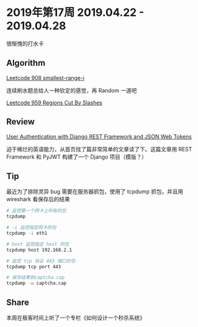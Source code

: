 # 2019年第17周 2019.04.22 - 2019.04.28

很惭愧的打水卡

## Algorithm

[Leetcode 908 smallest-range-i](https://github.com/kdwycz/Workbook/tree/master/LeetCode%20Algorithms/problems/908.smallest-range-i)

连续刷水题总给人一种钦定的感觉，再 Random 一道吧

[Leetcode 959 Regions Cut By Slashes](https://github.com/kdwycz/Workbook/tree/master/LeetCode%20Algorithms/problems/959.regions-cut-by-slashes)

## Review

[User Authentication with Django REST Framework and JSON Web Tokens](https://medium.com/@sebastianojeda/user-authentication-with-django-rest-framework-and-json-web-tokens-747ea4d84b9f)

迫于稀烂的英语能力，从首页找了篇非常简单的文章读了下。这篇文章用 REST Framework 和 PyJWT 构建了一个 Django 项目（模版？）

## Tip

最近为了排除灵异 bug 需要在服务器抓包，使用了 tcpdump 抓包，并且用 wireshark 看保存后的结果

```bash
# 监控第一个网卡上所有的包
tcpdump

# -i 监控指定网卡的包
tcpdump -i eth1

# host 监控指定 host 的包
tcpdump host 192.168.2.1

# 监控 tcp 协议 443 端口的包
tcpdump tcp port 443

# 保存结果到captcha.cap
tcpdump -w captcha.cap
```

## Share

本周在极客时间上听了一个专栏《如何设计一个秒杀系统》
